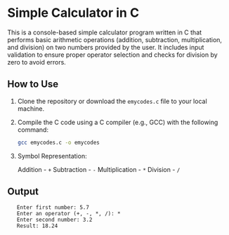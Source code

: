 # Simple Calculator in C

This is a console-based simple calculator program written in C that performs basic arithmetic operations (addition, subtraction, multiplication, and division) on two numbers provided by the user. It includes input validation to ensure proper operator selection and checks for division by zero to avoid errors.

## How to Use

1. Clone the repository or download the `emycodes.c` file to your local machine.

2. Compile the C code using a C compiler (e.g., GCC) with the following command: 

   ```bash
   gcc emycodes.c -o emycodes
   ```
3. Symbol Representation:
   
   Addition         -    `+`
   Subtraction      -    `-`
   Multiplication   -    `*`
   Division         -    `/`

## Output
```Simple Calculator
   Enter first number: 5.7
   Enter an operator (+, -, *, /): *
   Enter second number: 3.2
   Result: 18.24
```

